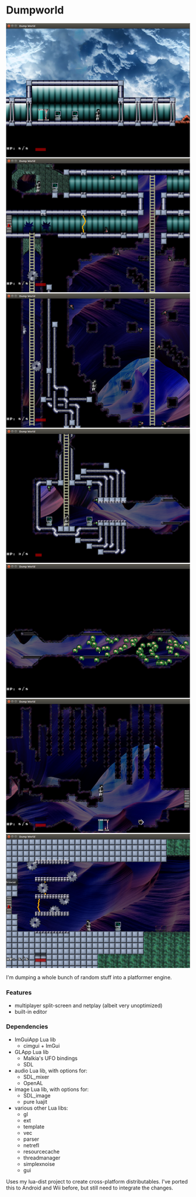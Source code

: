 # Dumpworld #

![](docs/images/pic1.png)
![](docs/images/pic2.png)
![](docs/images/pic3.png)
![](docs/images/pic4.png)
![](docs/images/pic5.png)
![](docs/images/pic6.png)
![](docs/images/pic7.png)

I'm dumping a whole bunch of random stuff into a platformer engine.

### Features ###
* multiplayer split-screen and netplay (albeit very unoptimized)
* built-in editor

### Dependencies ###
* ImGuiApp Lua lib
	* cimgui + ImGui
* GLApp Lua lib
	* Malkia's UFO bindings
	* SDL
* audio Lua lib, with options for:
	* SDL_mixer
	* OpenAL
* image Lua lib, with options for:
	* SDL_image
	* pure luajit
* various other Lua libs:
	* gl
	* ext
	* template
	* vec
	* parser
	* netrefl
	* resourcecache
	* threadmanager
	* simplexnoise
	* gui

Uses my lua-dist project to create cross-platform distributables.
I've ported this to Android and Wii before, but still need to integrate the changes. 
